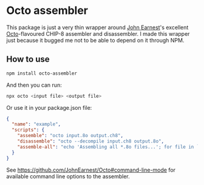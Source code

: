 # Octo assembler

This package is just a very thin wrapper around
[John Earnest](https://github.com/JohnEarnest)'s excellent
[Octo](https://github.com/JohnEarnest/Octo)-flavoured CHIP-8 assembler and
disassembler. I made this wrapper just because it bugged me not to be able to
depend on it through NPM.

## How to use

```bash
npm install octo-assembler
```

And then you can run:
```bash
npx octo <input file> <output file>
```

Or use it in your package.json file:
```json
{
  "name": "example",
  "scripts": {
    "assemble": "octo input.8o output.ch8",
    "disassemble": "octo --decompile input.ch8 output.8o",
    "assemble-all": "echo 'Assembling all *.8o files...'; for file in `find . -type f -name \"*.8o\"`; do echo \"  * $file\"; target=${file%.8o}; octo $file ${target}.ch8; done"
  }
}
```

See https://github.com/JohnEarnest/Octo#command-line-mode for available command
line options to the assembler.
